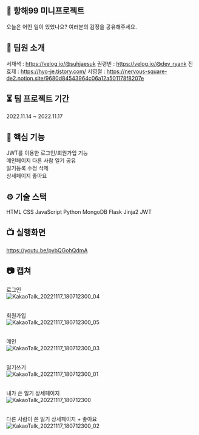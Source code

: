 ## 🚢 항해99 미니프로젝트 &nbsp; 
오늘은 어떤 일이 있었나요?  여러분의 감정을 공유해주세요.

## 👤 팀원 소개
서재석 : https://velog.io/@suhjaesuk
권령빈 : https://velog.io/@dev_ryank
진효제 : https://hyo-je.tistory.com/
서영철 : https://nervous-square-de2.notion.site/9680d84543964c06a12a501178f8207e

## ⏳ 팀 프로젝트 기간
2022.11.14 ~ 2022.11.17

## 🔑 핵심 기능
JWT를 이용한 로그인/회원가입 기능 &nbsp;&nbsp;  
메인페이지 다른 사람 일기 공유 &nbsp;&nbsp; <br/> 
일기등록 수정 삭제 &nbsp;&nbsp;  <br/> 
상세페이지 좋아요 &nbsp;&nbsp;  <br/> 


## ⚙️ 기술 스택
HTML
CSS
JavaScript
Python
MongoDB
Flask
Jinja2
JWT

## 📺 실행화면
https://youtu.be/pybQGohQdmA


## 📷 캡쳐

로그인<br/>
![KakaoTalk_20221117_180712300_04](https://user-images.githubusercontent.com/84319636/202405014-3fc0f568-bbad-499a-a3cb-451233a327d9.jpg)
<br/> <br/> 

회원가입<br/>
![KakaoTalk_20221117_180712300_05](https://user-images.githubusercontent.com/84319636/202405157-1ce0128d-cfaf-4944-aba0-a07118164bb2.jpg)
<br/> <br/> 

메인<br/>
![KakaoTalk_20221117_180712300_03](https://user-images.githubusercontent.com/84319636/202405279-416f3046-2b90-43fb-88d5-c9b38e0bd971.jpg)
<br/> <br/> 

일기쓰기<br/>
![KakaoTalk_20221117_180712300_01](https://user-images.githubusercontent.com/84319636/202405396-856c112e-85f8-4e16-8a4a-7560388085d6.jpg)
<br/> <br/>

내가 쓴 일기 상세페이지<br/>
![KakaoTalk_20221117_180712300](https://user-images.githubusercontent.com/84319636/202405541-3ef085d8-4bda-4875-a13c-e1596598fe84.jpg)
<br/> <br/>

다른 사람이 쓴 일기 상세페이지 + 좋아요<br/>
![KakaoTalk_20221117_180712300_02](https://user-images.githubusercontent.com/84319636/202405697-55202f6c-7b23-4aee-97fa-faf2e8449c08.jpg)
<br/> <br/>
